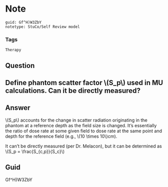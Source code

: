 # Note
```
guid: Gf^H)W3ZbY
notetype: StuCo/Self Review model
```

### Tags
```
Therapy
```

## Question
<h2>Define phantom scatter factor \(S_p\) used in MU calculations. Can it be directly measured?</h2>

## Answer
<section>
<p>\(S_p\) accounts for the change in scatter radiation originating in the phantom at a reference depth as the field size is changed. It’s essentially the ratio of dose rate at some given field to dose rate at the same point and depth for the reference field (e.g., \(10 \times 10\)cm). </p>
<p>It can’t be directly measured (per Dr. Melacon), but it can be determined as \(S_p = \frac{S_{c,p}}{S_c}\)</p>


</section>

## Guid
Gf^H)W3ZbY

